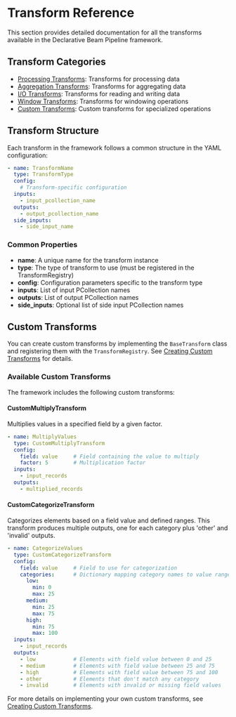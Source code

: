 # Transform Reference

This section provides detailed documentation for all the transforms available in the Declarative Beam Pipeline framework.

## Transform Categories

- [Processing Transforms](processing/README.md): Transforms for processing data
- [Aggregation Transforms](aggregation/README.md): Transforms for aggregating data
- [I/O Transforms](io/README.md): Transforms for reading and writing data
- [Window Transforms](window/README.md): Transforms for windowing operations
- [Custom Transforms](custom/README.md): Custom transforms for specialized operations

## Transform Structure

Each transform in the framework follows a common structure in the YAML configuration:

```yaml
- name: TransformName
  type: TransformType
  config:
    # Transform-specific configuration
  inputs:
    - input_pcollection_name
  outputs:
    - output_pcollection_name
  side_inputs:
    - side_input_name
```

### Common Properties

- **name**: A unique name for the transform instance
- **type**: The type of transform to use (must be registered in the TransformRegistry)
- **config**: Configuration parameters specific to the transform type
- **inputs**: List of input PCollection names
- **outputs**: List of output PCollection names
- **side_inputs**: Optional list of side input PCollection names

## Custom Transforms

You can create custom transforms by implementing the `BaseTransform` class and registering them with the `TransformRegistry`. See [Creating Custom Transforms](../advanced/custom_transforms.md) for details.

### Available Custom Transforms

The framework includes the following custom transforms:

#### CustomMultiplyTransform

Multiplies values in a specified field by a given factor.

```yaml
- name: MultiplyValues
  type: CustomMultiplyTransform
  config:
    field: value     # Field containing the value to multiply
    factor: 5        # Multiplication factor
  inputs:
    - input_records
  outputs:
    - multiplied_records
```

#### CustomCategorizeTransform

Categorizes elements based on a field value and defined ranges. This transform produces multiple outputs, one for each category plus 'other' and 'invalid' outputs.

```yaml
- name: CategorizeValues
  type: CustomCategorizeTransform
  config:
    field: value     # Field to use for categorization
    categories:      # Dictionary mapping category names to value ranges
      low:
        min: 0
        max: 25
      medium:
        min: 25
        max: 75
      high:
        min: 75
        max: 100
  inputs:
    - input_records
  outputs:
    - low            # Elements with field value between 0 and 25
    - medium         # Elements with field value between 25 and 75
    - high           # Elements with field value between 75 and 100
    - other          # Elements that don't match any category
    - invalid        # Elements with invalid or missing field values
```

For more details on implementing your own custom transforms, see [Creating Custom Transforms](../advanced/custom_transforms.md).
